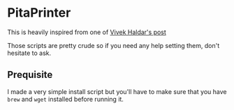 PitaPrinter
===========

This is heavily inspired from one of [Vivek Haldar's post](http://blog.vivekhaldar.com/post/33162051675/poor-mans-diy-little-printer)

Those scripts are pretty crude so if you need any help setting them, don't hesitate to ask.

## Prequisite

I made a very simple install script but you'll have to make sure that you have `brew` and `wget` installed before running it.